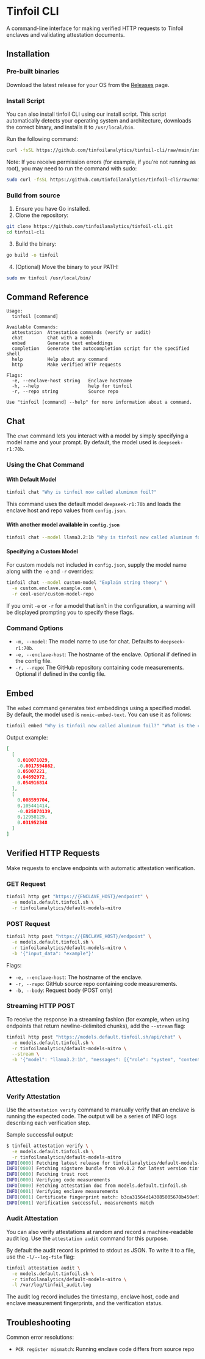 # Tinfoil CLI

A command-line interface for making verified HTTP requests to Tinfoil enclaves and validating attestation documents.

## Installation

### Pre-built binaries

Download the latest release for your OS from the [Releases](https://github.com/tinfoilanalytics/tinfoil-cli/releases) page.

### Install Script

You can also install tinfoil CLI using our install script. This script automatically detects your operating system and architecture, downloads the correct binary, and installs it to `/usr/local/bin`.

Run the following command:

```sh
curl -fsSL https://github.com/tinfoilanalytics/tinfoil-cli/raw/main/install.sh | sh
```

Note: If you receive permission errors (for example, if you’re not running as root), you may need to run the command with sudo:

```sh
sudo curl -fsSL https://github.com/tinfoilanalytics/tinfoil-cli/raw/main/install.sh | sh
```

### Build from source

1. Ensure you have Go installed.
2. Clone the repository:

```bash
git clone https://github.com/tinfoilanalytics/tinfoil-cli.git
cd tinfoil-cli
```

3. Build the binary:

```bash
go build -o tinfoil
```

4. (Optional) Move the binary to your PATH:

```bash
sudo mv tinfoil /usr/local/bin/
```

## Command Reference

```text
Usage:
  tinfoil [command]

Available Commands:
  attestation  Attestation commands (verify or audit)
  chat         Chat with a model
  embed        Generate text embeddings
  completion   Generate the autocompletion script for the specified shell
  help         Help about any command
  http         Make verified HTTP requests

Flags:
  -e, --enclave-host string   Enclave hostname
  -h, --help                  help for tinfoil
  -r, --repo string           Source repo

Use "tinfoil [command] --help" for more information about a command.
```

## Chat

The `chat` command lets you interact with a model by simply specifying a model name and your prompt. By default, the model used is `deepseek-r1:70b`.

### Using the Chat Command

#### With Default Model

```bash
tinfoil chat "Why is tinfoil now called aluminum foil?"
```
This command uses the default model `deepseek-r1:70b` and loads the enclave host and repo values from `config.json`.

#### With another model available in `config.json`

```bash
tinfoil chat --model llama3.2:1b "Why is tinfoil now called aluminum foil?"
```

#### Specifying a Custom Model

For custom models not included in `config.json`, supply the model name along with the `-e` and `-r` overrides:

```bash
tinfoil chat --model custom-model "Explain string theory" \
  -e custom.enclave.example.com \
  -r cool-user/custom-model-repo
```
If you omit `-e` or `-r` for a model that isn’t in the configuration, a warning will be displayed prompting you to specify these flags.

### Command Options

- `-m, --model`: The model name to use for chat. Defaults to `deepseek-r1:70b`.
- `-e, --enclave-host`: The hostname of the enclave. Optional if defined in the config file.
- `-r, --repo`: The GitHub repository containing code measurements. Optional if defined in the config file.

## Embed

The `embed` command generates text embeddings using a specified model. By default, the model used is `nomic-embed-text`. You can use it as follows:

```bash
tinfoil embed "Why is tinfoil now called aluminum foil?" "What is the capital of France?"
```

Output example:

```json
[
  [
    0.010071029,
    -0.0017594862,
    0.05007221,
    0.04692972,
    0.054916814
  ],
  [
    0.008599704,
    0.105441414,
    -0.025878139,
    0.12958129,
    0.031952348
  ]
]
```

## Verified HTTP Requests

Make requests to enclave endpoints with automatic attestation verification.

### GET Request

```bash
tinfoil http get "https://{ENCLAVE_HOST}/endpoint" \
  -e models.default.tinfoil.sh \
  -r tinfoilanalytics/default-models-nitro
```

### POST Request

```bash
tinfoil http post "https://{ENCLAVE_HOST}/endpoint" \
  -e models.default.tinfoil.sh \
  -r tinfoilanalytics/default-models-nitro \
  -b '{"input_data": "example"}'
```

Flags:

- `-e, --enclave-host`: The hostname of the enclave.
- `-r, --repo`: GitHub source repo containing code measurements.
- `-b, --body`: Request body (POST only)

### Streaming HTTP POST

To receive the response in a streaming fashion (for example, when using endpoints that return newline-delimited chunks), add the `--stream` flag:

```sh
tinfoil http post "https://models.default.tinfoil.sh/api/chat" \
  -e models.default.tinfoil.sh \
  -r tinfoilanalytics/default-models-nitro \
  --stream \
  -b '{"model": "llama3.2:1b", "messages": [{"role": "system", "content": "You are a helpful assistant."}, {"role": "user", "content": "Why is tinfoil now called aluminum foil?"}], "stream": true}'
```

## Attestation

### Verify Attestation

Use the `attestation verify` command to manually verify that an enclave is running the expected code. The output will be a series of INFO logs describing each verification step.

Sample successful output:

```bash
$ tinfoil attestation verify \
  -e models.default.tinfoil.sh \
  -r tinfoilanalytics/default-models-nitro
INFO[0000] Fetching latest release for tinfoilanalytics/default-models-nitro 
INFO[0000] Fetching sigstore bundle from v0.0.2 for latest version tinfoilanalytics/default-models-nitro EIF 906162aef9fb2d4731433421ae6050840a867ee4b7b9302ada6228a809e0cab5 
INFO[0000] Fetching trust root                          
INFO[0000] Verifying code measurements                  
INFO[0000] Fetching attestation doc from models.default.tinfoil.sh 
INFO[0001] Verifying enclave measurements               
INFO[0001] Certificate fingerprint match: b3ca31564d143085005670b450ef3d64429aa1529c641ec897983f11c2726007 
INFO[0001] Verification successful, measurements match
``` 

### Audit Attestation

You can also verify attestations at random and record a machine-readable audit log. Use the `attestation audit` command for this purpose.

By default the audit record is printed to stdout as JSON. To write it to a file, use the `-l/--log-file` flag:

```bash
tinfoil attestation audit \
  -e models.default.tinfoil.sh \
  -r tinfoilanalytics/default-models-nitro \
  -l /var/log/tinfoil_audit.log
```
The audit log record includes the timestamp, enclave host, code and enclave measurement fingerprints, and the verification status.


## Troubleshooting

Common error resolutions:

- `PCR register mismatch`: Running enclave code differs from source repo